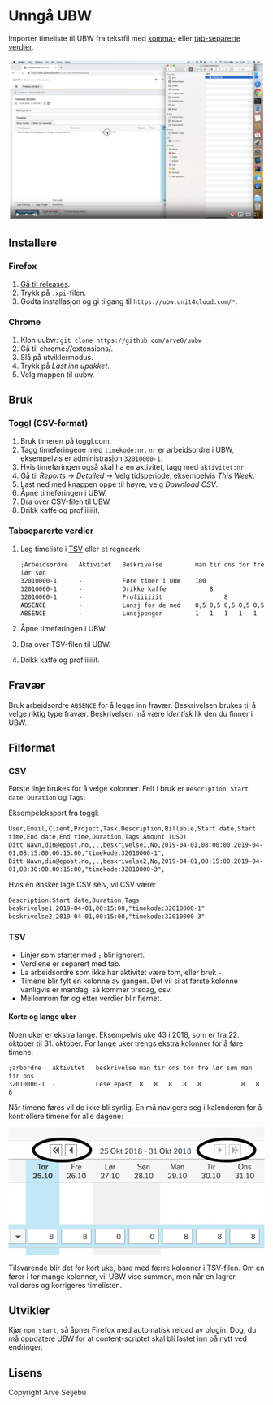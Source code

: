 # Unngå UBW

Importer timeliste til UBW fra tekstfil med [komma-](https://en.wikipedia.org/wiki/Comma-separated_values) eller [tab-separerte verdier](https://en.wikipedia.org/wiki/Tab-separated_values).

![](youtube.png)


## Installere

### Firefox
1. [Gå til releases](https://github.com/arve0/uubw/releases).
2. Trykk på `.xpi`-filen.
3. Godta installasjon og gi tilgang til `https://ubw.unit4cloud.com/*`.

### Chrome
1. Klon uubw: `git clone https://github.com/arve0/uubw`
2. Gå til chrome://extensions/.
3. Slå på utviklermodus.
4. Trykk på *Last inn upakket*.
5. Velg mappen til uubw.


## Bruk
### Toggl (CSV-format)
1. Bruk timeren på toggl.com.
2. Tagg timeføringene med `timekode:nr`. `nr` er arbeidsordre i UBW, eksempelvis er administrasjon `32010000-1`.
3. Hvis timeføringen også skal ha en aktivitet, tagg med `aktivitet:nr`.
4. Gå til *Reports* → *Detailed* → Velg tidsperiode, eksempelvis *This Week*.
5. Last ned med knappen oppe til høyre, velg *Download CSV*.
6. Åpne timeføringen i UBW.
7. Dra over CSV-filen til UBW.
8. Drikk kaffe og profiiiiiiit.

### Tabseparerte verdier
1. Lag timeliste i [TSV](https://en.wikipedia.org/wiki/Tab-separated_values) eller et regneark.

	```tsv
	;Arbeidsordre	Aktivitet	Beskrivelse     	man	tir	ons	tor	fre	lør	søn
	32010000-1  	-       	Føre timer i UBW	100
	32010000-1  	-       	Drikke kaffe    	  	8
	32010000-1  	-       	Profiiiiiit     	  		8
	ABSENCE     	-       	Lunsj for de med	0,5	0,5	0,5	0,5	0,5
	ABSENCE     	-       	Lunsjpenger     	1 	1 	1 	1 	1
	```

2. Åpne timeføringen i UBW.
3. Dra over TSV-filen til UBW.
4. Drikk kaffe og profiiiiiiit.


## Fravær
Bruk arbeidsordre `ABSENCE` for å legge inn fravær. Beskrivelsen brukes til å
velge riktig type fravær. Beskrivelsen må være _identisk_ lik den du finner i UBW.


## Filformat
### CSV
Første linje brukes for å velge kolonner. Felt i bruk er `Description`, `Start date`, `Duration` og `Tags`.

Eksempeleksport fra toggl:
```csv
User,Email,Client,Project,Task,Description,Billable,Start date,Start time,End date,End time,Duration,Tags,Amount (USD)
Ditt Navn,din@epost.no,,,,beskrivelse1,No,2019-04-01,08:00:00,2019-04-01,08:15:00,00:15:00,"timekode:32010000-1",
Ditt Navn,din@epost.no,,,,beskrivelse2,No,2019-04-01,08:15:00,2019-04-01,08:30:00,00:15:00,"timekode:32010000-3",
```

Hvis en ønsker lage CSV selv, vil CSV være:
```csv
Description,Start date,Duration,Tags
beskrivelse1,2019-04-01,00:15:00,"timekode:32010000-1"
beskrivelse2,2019-04-01,00:15:00,"timekode:32010000-3"
```

### TSV
- Linjer som starter med `;` blir ignorert.
- Verdiene er separert med tab.
- La arbeidsordre som ikke har aktivitet være tom, eller bruk `-`.
- Timene blir fylt en kolonne av gangen. Det vil si at første kolonne vanligvis
  er mandag, så kommer tirsdag, osv.
- Mellomrom før og etter verdier blir fjernet.

#### Korte og lange uker
Noen uker er ekstra lange. Eksempelvis uke 43 i 2018, som er fra 22. oktober til 31. oktober.
For lange uker trengs ekstra kolonner for å føre timene:

```tsv
;arbordre	aktivitet	beskrivelse	man	tir	ons	tor	fre	lør	søn	man	tir	ons
32010000-1	-       	Lese epost	8	8	8	8	8			8	8	8
```

Når timene føres vil de ikke bli synlig. En må navigere seg i kalenderen
for å kontrollere timene for alle dagene:

![](lang-uke.png)

Tilsvarende blir det for kort uke, bare med færre kolonner i TSV-filen. Om en fører i
for mange kolonner, vil UBW vise summen, men når en lagrer valideres og korrigeres
timelisten.



## Utvikler
Kjør `npm start`, så åpner Firefox med automatisk reload av plugin. Dog, du må oppdatere
UBW for at content-scriptet skal bli lastet inn på nytt ved endringer.


## Lisens
Copyright Arve Seljebu
